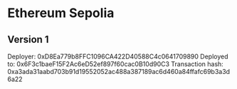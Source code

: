 # Ethereum Sepolia

## Version 1

Deployer: 0xD8Ea779b8FFC1096CA422D40588C4c0641709890
Deployed to: 0x6F3c1baeF15F2Ac6eD52ef897f60cac0B10d90C3
Transaction hash: 0xa3ada31aabd703b91d19552052ac488a387189ac6d460a84ffafc69b3a3d6a22
